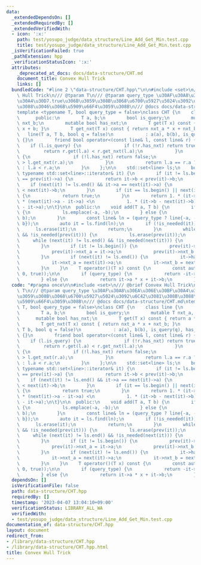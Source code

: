 ```yaml
---
data:
  _extendedDependsOn: []
  _extendedRequiredBy: []
  _extendedVerifiedWith:
  - icon: ':x:'
    path: test/yosupo_judge/data_structure/Line_Add_Get_Min.test.cpp
    title: test/yosupo_judge/data_structure/Line_Add_Get_Min.test.cpp
  _isVerificationFailed: true
  _pathExtension: hpp
  _verificationStatusIcon: ':x:'
  attributes:
    _deprecated_at_docs: docs/data-structure/CHT.md
    document_title: Convex Hull Trick
    links: []
  bundledCode: "#line 2 \"data-structure/CHT.hpp\"\n\n#include <set>\n/// @brief Convex\
    \ Hull Trick\n/// @tparam T\n/// @tparam query_type \u30AF\u30A8\u30EA\u306E\u30BF\
    \u30A4\u30D7.true\u306B\u3059\u308B\u3068\u6700\u5927\u5024\u3092\u6C42\u3081\u308B\
    \u3088\u3046\u306B\u5909\u66F4\u3059\u308B\n/// @docs docs/data-structure/CHT.md\n\
    template <typename T, bool query_type = false>\nclass CHT {\n    class line {\n\
    \      public:\n        T a, b;\n        bool is_query;\n        mutable T nxt_a,\
    \ nxt_b;\n        mutable bool has_nxt;\n        T get(T x) const { return a *\
    \ x + b; }\n        T get_nxt(T x) const { return nxt_a * x + nxt_b; }\n     \
    \   line(T a, T b, bool q = false)\n            : a(a), b(b), is_query(q), has_nxt(false)\
    \ {}\n        friend bool operator<(const line& l, const line& r) {\n        \
    \    if (l.is_query) {\n                if (!r.has_nxt) return true;\n       \
    \         return r.get(l.a) < r.get_nxt(l.a);\n            }\n            if (r.is_query)\
    \ {\n                if (!l.has_nxt) return false;\n                return l.get(r.a)\
    \ > l.get_nxt(r.a);\n            }\n            return l.a == r.a ? l.b < r.b\
    \ : l.a < r.a;\n        }\n    };\n\n    std::set<line> ls;\n    bool is_needed(const\
    \ typename std::set<line>::iterator& it) {\n        if (it != ls.begin() && it->a\
    \ == prev(it)->a) {\n            return it->b < prev(it)->b;\n        }\n    \
    \    if (next(it) != ls.end() && it->a == next(it)->a) {\n            return it->b\
    \ < next(it)->b;\n        }\n        if (it == ls.begin() || next(it) == ls.end())\
    \ {\n            return true;\n        }\n        return 1. * (it->b - prev(it)->b)\
    \ * (next(it)->a - it->a) <\n            1. * (it->b - next(it)->b) * (prev(it)->a\
    \ - it->a);\n\t}\n\n  public:\n    void add(T a, T b) {\n        if (query_type)\
    \ {\n            ls.emplace(-a, -b);\n        } else {\n            ls.emplace(a,\
    \ b);\n        }\n        const line& ln = (query_type ? line{-a, -b} : line{a,\
    \ b});\n        auto it = ls.find(ln);\n        if (!is_needed(it)) {\n      \
    \      ls.erase(it);\n            return;\n        }\n        while (it != ls.begin()\
    \ && !is_needed(prev(it))) {\n            ls.erase(prev(it));\n        }\n   \
    \     while (next(it) != ls.end() && !is_needed(next(it))) {\n            ls.erase(next(it));\n\
    \        }\n        if (it != ls.begin()) {\n            prev(it)->has_nxt = true;\n\
    \            prev(it)->nxt_a = it->a;\n            prev(it)->nxt_b = it->b;\n\
    \        }\n        if (next(it) != ls.end()) {\n            it->has_nxt = true;\n\
    \            it->nxt_a = next(it)->a;\n            it->nxt_b = next(it)->b;\n\
    \        }\n    }\n    T operator()(T x) const {\n        const auto& it = ls.lower_bound(line(x,\
    \ 0, true));\n\n        if (query_type) {\n            return -it->a * x - it->b;\n\
    \        } else {\n            return it->a * x + it->b;\n        }\n    }\n};\n"
  code: "#pragma once\n\n#include <set>\n/// @brief Convex Hull Trick\n/// @tparam\
    \ T\n/// @tparam query_type \u30AF\u30A8\u30EA\u306E\u30BF\u30A4\u30D7.true\u306B\
    \u3059\u308B\u3068\u6700\u5927\u5024\u3092\u6C42\u3081\u308B\u3088\u3046\u306B\
    \u5909\u66F4\u3059\u308B\n/// @docs docs/data-structure/CHT.md\ntemplate <typename\
    \ T, bool query_type = false>\nclass CHT {\n    class line {\n      public:\n\
    \        T a, b;\n        bool is_query;\n        mutable T nxt_a, nxt_b;\n  \
    \      mutable bool has_nxt;\n        T get(T x) const { return a * x + b; }\n\
    \        T get_nxt(T x) const { return nxt_a * x + nxt_b; }\n        line(T a,\
    \ T b, bool q = false)\n            : a(a), b(b), is_query(q), has_nxt(false)\
    \ {}\n        friend bool operator<(const line& l, const line& r) {\n        \
    \    if (l.is_query) {\n                if (!r.has_nxt) return true;\n       \
    \         return r.get(l.a) < r.get_nxt(l.a);\n            }\n            if (r.is_query)\
    \ {\n                if (!l.has_nxt) return false;\n                return l.get(r.a)\
    \ > l.get_nxt(r.a);\n            }\n            return l.a == r.a ? l.b < r.b\
    \ : l.a < r.a;\n        }\n    };\n\n    std::set<line> ls;\n    bool is_needed(const\
    \ typename std::set<line>::iterator& it) {\n        if (it != ls.begin() && it->a\
    \ == prev(it)->a) {\n            return it->b < prev(it)->b;\n        }\n    \
    \    if (next(it) != ls.end() && it->a == next(it)->a) {\n            return it->b\
    \ < next(it)->b;\n        }\n        if (it == ls.begin() || next(it) == ls.end())\
    \ {\n            return true;\n        }\n        return 1. * (it->b - prev(it)->b)\
    \ * (next(it)->a - it->a) <\n            1. * (it->b - next(it)->b) * (prev(it)->a\
    \ - it->a);\n\t}\n\n  public:\n    void add(T a, T b) {\n        if (query_type)\
    \ {\n            ls.emplace(-a, -b);\n        } else {\n            ls.emplace(a,\
    \ b);\n        }\n        const line& ln = (query_type ? line{-a, -b} : line{a,\
    \ b});\n        auto it = ls.find(ln);\n        if (!is_needed(it)) {\n      \
    \      ls.erase(it);\n            return;\n        }\n        while (it != ls.begin()\
    \ && !is_needed(prev(it))) {\n            ls.erase(prev(it));\n        }\n   \
    \     while (next(it) != ls.end() && !is_needed(next(it))) {\n            ls.erase(next(it));\n\
    \        }\n        if (it != ls.begin()) {\n            prev(it)->has_nxt = true;\n\
    \            prev(it)->nxt_a = it->a;\n            prev(it)->nxt_b = it->b;\n\
    \        }\n        if (next(it) != ls.end()) {\n            it->has_nxt = true;\n\
    \            it->nxt_a = next(it)->a;\n            it->nxt_b = next(it)->b;\n\
    \        }\n    }\n    T operator()(T x) const {\n        const auto& it = ls.lower_bound(line(x,\
    \ 0, true));\n\n        if (query_type) {\n            return -it->a * x - it->b;\n\
    \        } else {\n            return it->a * x + it->b;\n        }\n    }\n};"
  dependsOn: []
  isVerificationFile: false
  path: data-structure/CHT.hpp
  requiredBy: []
  timestamp: '2023-04-07 13:04:10+09:00'
  verificationStatus: LIBRARY_ALL_WA
  verifiedWith:
  - test/yosupo_judge/data_structure/Line_Add_Get_Min.test.cpp
documentation_of: data-structure/CHT.hpp
layout: document
redirect_from:
- /library/data-structure/CHT.hpp
- /library/data-structure/CHT.hpp.html
title: Convex Hull Trick
---
```

